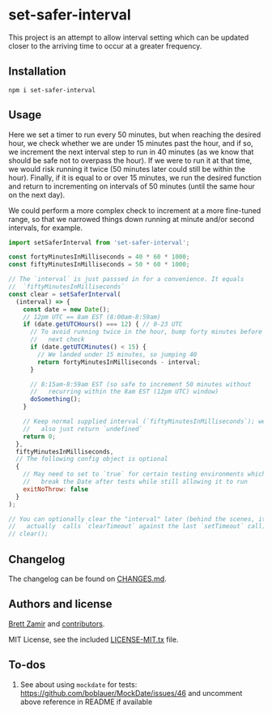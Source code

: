 # set-safer-interval

This project is an attempt to allow interval setting which can be updated
closer to the arriving time to occur at a greater frequency.

## Installation

```shell
npm i set-safer-interval
```

## Usage

Here we set a timer to run every 50 minutes, but when reaching the desired
hour, we check whether we are under 15 minutes past the hour, and if so,
we increment the next interval step to run in 40 minutes (as we know that
should be safe not to overpass the hour). If we were to run it at that
time, we would risk running it twice (50 minutes later could still be within
the hour). Finally, if it is equal to or over 15 minutes, we run the desired
function and return to incrementing on intervals of 50 minutes (until the
same hour on the next day).

We could perform a more complex check to increment at a more fine-tuned
range, so that we narrowed things down running at minute and/or second
intervals, for example.

<!-- Note that for testing, you may wish to use this with `mockdate`. -->
```js
import setSaferInterval from 'set-safer-interval';

const fortyMinutesInMilliseconds = 40 * 60 * 1000;
const fiftyMinutesInMilliseconds = 50 * 60 * 1000;

// The `interval` is just passsed in for a convenience. It equals
//  `fiftyMinutesInMilliseconds`
const clear = setSaferInterval(
  (interval) => {
    const date = new Date();
    // 12pm UTC == 8am EST (8:00am-8:59am)
    if (date.getUTCHours() === 12) { // 0-23 UTC
      // To avoid running twice in the hour, bump forty minutes before
      //   next check
      if (date.getUTCMinutes() < 15) {
        // We landed under 15 minutes, so jumping 40
        return fortyMinutesInMilliseconds - interval;
      }

      // 8:15am-8:59am EST (so safe to increment 50 minutes without
      //   recurring within the 8am EST (12pm UTC) window)
      doSomething();
    }

    // Keep normal supplied interval (`fiftyMinutesInMilliseconds`); we could
    //   also just return `undefined`
    return 0;
  },
  fiftyMinutesInMilliseconds,
  // The following config object is optional
  {
    // May need to set to `true` for certain testing environments which
    //   break the Date after tests while still allowing it to run
    exitNoThrow: false
  }
);

// You can optionally clear the "interval" later (behind the scenes, it
//   actually  calls `clearTimeout` against the last `setTimeout` call)
// clear();
```

## Changelog

The changelog can be found on [CHANGES.md](./CHANGES.md).

## Authors and license

[Brett Zamir](http://brett-zamir.me/) and
[contributors](https://github.com/brettz9/set-safer-interval/graphs/contributors).

MIT License, see the included [LICENSE-MIT.tx](LICENSE-MIT.txt) file.

## To-dos

1. See about using `mockdate` for tests: <https://github.com/boblauer/MockDate/issues/46>
    and uncomment above reference in README if available
